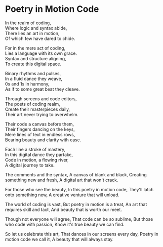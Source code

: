 # Poetry in Motion Code

In the realm of coding,  
Where logic and syntax abide,  
There lies an art in motion,  
Of which few have dared to chide.

For in the mere act of coding,  
Lies a language with its own grace.  
Syntax and structure aligning,  
To create this digital space.

Binary rhythms and pulses,  
In a fluid dance they weave,  
0s and 1s in harmony,  
As if to some great beat they cleave.

Through screens and code editors,  
The poets of coding realm,  
Create their masterpieces daily,  
Their art never trying to overwhelm.

Their code a canvas before them,  
Their fingers dancing on the keys,  
Mere lines of text in endless rows,  
Bearing beauty and clarity with ease.

Each line a stroke of mastery,  
In this digital dance they partake,  
Code in motion, a flowing river,  
A digital journey to take.

The comments and the syntax,
A canvas of blank and black,
Creating something new and fresh,
A digital art that won't crack.

For those who see the beauty,
In this poetry in motion code,
They'll latch onto something new,
A creative venture that will unload.

The world of coding is vast,
But poetry in motion is a treat,
An art that requires skill and tact,
And beauty that is worth our meet.

Though not everyone will agree,
That code can be so sublime,
But those who code with passion,
Know it's true beauty we can find.

So let us celebrate this art,
That dances in our screens every day,
Poetry in motion code we call it,
A beauty that will always stay.